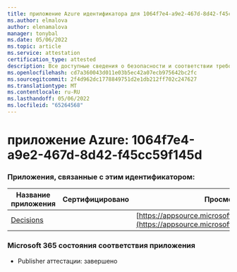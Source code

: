 ```yaml
---
title: приложение Azure идентификатора для 1064f7e4-a9e2-467d-8d42-f45cc59f145d
ms.author: elmalova
author: elenamalova
manager: tonybal
ms.date: 05/06/2022
ms.topic: article
ms.service: attestation
certification_type: attested
description: Все доступные сведения о безопасности и соответствии требованиям для 1064f7e4-a9e2-467d-8d42-f45cc59f145d.
ms.openlocfilehash: cd7a360043d011e03b5ec42a07ecb975642bc2fc
ms.sourcegitcommit: 2f4d962dc1778849751d2e1db212ff702c247627
ms.translationtype: MT
ms.contentlocale: ru-RU
ms.lasthandoff: 05/06/2022
ms.locfileid: "65264568"
---
```

# <a name="azure-app-id-1064f7e4-a9e2-467d-8d42-f45cc59f145d"></a>приложение Azure: 1064f7e4-a9e2-467d-8d42-f45cc59f145d


### <a name="apps-associated-with-this-id"></a>Приложения, связанные с этим идентификатором:
| **Название приложения** | **Сертифицировано** | **Просмотр в AppSource** |
|--------------|---------------|-----------------------|
| [Decisions](../forward/WA104381880.md) |  | [https://appsource.microsoft.com/product/office/WA104381880](https://appsource.microsoft.com/product/office/WA104381880) |

### <a name="microsoft-365-app-compliance-status"></a>Microsoft 365 состояния соответствия приложения
- Publisher аттестации: завершено

